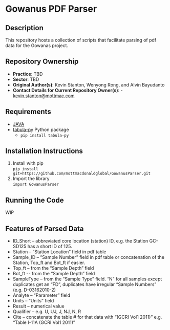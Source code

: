 # Gowanus PDF Parser

## Description
This repository hosts a collection of scripts that facilitate parsing of pdf data for the Gowanas project. 

## Repository Ownership
* **Practice**: TBD
* **Sector**: TBD
* **Original Author(s)**: Kevin Stanton, Wenyong Rong, and Alvin Bayudanto
* **Contact Details for Current Repository Owner(s)**: - kevin.stanton@mottmac.com

## Requirements
* [JAVA](https://javadl.oracle.com/webapps/download/AutoDL?BundleId=245807_df5ad55fdd604472a86a45a217032c7d)
* [tabula-py](https://github.com/tabulapdf/tabula) Python package
  * `pip install tabula-py`

## Installation Instructions

1. Install with pip <br />
`pip install git+https://github.com/mottmacdonaldglobal/GowanusParser.git`
2. Import the library <br />
`import GowanusParser`

## Running the Code
WIP

## Features of Parsed Data
*	ID_Short – abbreviated core location (station) ID, e.g. the Station GC-SD125 has a short ID of 125.
*	Station – “Station Location” field in pdf table
*	Sample_ID – “Sample Number” field in pdf table or concatenation of the Station, Top_ft and Bot_ft if easier.
*	Top_ft – from the “Sample Depth” field
*	Bot_ft -- from the “Sample Depth” field
*	SampleType – from the “Sample Type”  field. “N” for all samples except duplicates get an “FD”, duplicates have irregular “Sample Numbers” (e.g. D-03162010-2)
*	Analyte – “Parameter” field
*	Units – “Units” field
*	Result – numerical value
*	Qualifier – e.g. U, UJ, J, NJ, N, R
*	Cite – concatenate the table # for that data with “(GCRI Vol1 2011)” e.g. “Table I-11A (GCRI Vol1 2011)”
